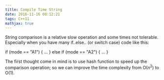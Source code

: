 ```yaml
---
title: Compile Time String
date: 2016-11-16 00:12:21
tags: C++11
mathjax: true
---
```


String comparison is a relative slow operation and some times not tolerable. Especially when you have many if..else.. (or switch case) code like this:

if (mode == "A1") {
...
} 
else if (mode == "A2") {
  ...
}

The first thought come in mind is to use hash function to speed up the comparison operation; so we can improve the time complexity from O($n^2$) to O(1).

